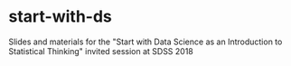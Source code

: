 # start-with-ds
Slides and materials for the "Start with Data Science as an Introduction to Statistical Thinking" invited session at SDSS 2018
